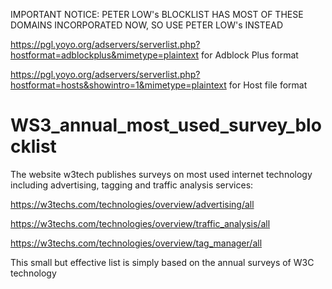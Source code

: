 IMPORTANT NOTICE: PETER LOW's BLOCKLIST HAS MOST OF THESE DOMAINS INCORPORATED NOW, SO USE PETER LOW's INSTEAD 

https://pgl.yoyo.org/adservers/serverlist.php?hostformat=adblockplus&mimetype=plaintext for Adblock Plus format

https://pgl.yoyo.org/adservers/serverlist.php?hostformat=hosts&showintro=1&mimetype=plaintext for Host file format


# WS3_annual_most_used_survey_blocklist
The website w3tech publishes surveys on most used internet technology including advertising, tagging and traffic analysis services:

https://w3techs.com/technologies/overview/advertising/all

https://w3techs.com/technologies/overview/traffic_analysis/all

https://w3techs.com/technologies/overview/tag_manager/all

This small but effective list is simply based on the annual surveys of W3C technology
